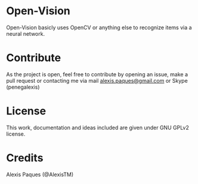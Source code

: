 # Open-Vision
Open-Vision basicly uses OpenCV or anything else to recognize items via a neural network.

# Contribute
As the project is open, feel free to contribute by opening an issue, make a pull request or contacting me via mail [alexis.paques@gmail.com](mailto:alexis.paques@gmail.com) or Skype (penegalexis)

# License
This work, documentation and ideas included are given under GNU GPLv2 license.

# Credits
Alexis Paques (@AlexisTM)